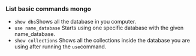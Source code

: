 ### List basic commands mongo

- `show dbs`Shows all the database in you computer.
- `use name_database` Starts using one specific database with the given name_database.
- `show collections` Shows all the collections inside the database you are using after running the `use`command.
